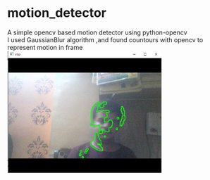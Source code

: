 # motion_detector

A simple opencv based motion detector using python-opencv  
I used GaussianBlur algorithm ,and found countours with opencv to represent motion in frame  
<img src="1.JPG" width="350" title="hover text">
